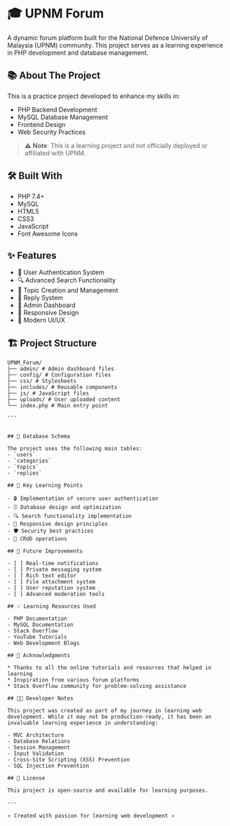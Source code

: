 # 🎓 UPNM Forum

A dynamic forum platform built for the National Defence University of Malaysia (UPNM) community. This project serves as a learning experience in PHP development and database management.

## 📚 About The Project

This is a practice project developed to enhance my skills in:
- PHP Backend Development
- MySQL Database Management
- Frontend Design
- Web Security Practices

> ⚠️ **Note**: This is a learning project and not officially deployed or affiliated with UPNM.

## 🛠️ Built With

* PHP 7.4+
* MySQL
* HTML5
* CSS3
* JavaScript
* Font Awesome Icons

## ✨ Features

- 👤 User Authentication System
- 🔍 Advanced Search Functionality
- 📝 Topic Creation and Management
- 💬 Reply System
- 👑 Admin Dashboard
- 📱 Responsive Design
- 🎨 Modern UI/UX

## 🏗️ Project Structure
```tree
UPNM_Forum/
├── admin/ # Admin dashboard files
├── config/ # Configuration files
├── css/ # Stylesheets
├── includes/ # Reusable components
├── js/ # JavaScript files
├── uploads/ # User uploaded content
└── index.php # Main entry point

'''


## 🔧 Database Schema

The project uses the following main tables:
- `users`
- `categories`
- `topics`
- `replies`

## 🌟 Key Learning Points

- 🔒 Implementation of secure user authentication
- 🗄️ Database design and optimization
- 🔍 Search functionality implementation
- 🎨 Responsive design principles
- 🛡️ Security best practices
- 🔄 CRUD operations

## 🚀 Future Improvements

- [ ] Real-time notifications
- [ ] Private messaging system
- [ ] Rich text editor
- [ ] File attachment system
- [ ] User reputation system
- [ ] Advanced moderation tools

## 💡 Learning Resources Used

- PHP Documentation
- MySQL Documentation
- Stack Overflow
- YouTube Tutorials
- Web Development Blogs

## 🤝 Acknowledgments

* Thanks to all the online tutorials and resources that helped in learning
* Inspiration from various forum platforms
* Stack Overflow community for problem-solving assistance

## 👨‍💻 Developer Notes

This project was created as part of my journey in learning web development. While it may not be production-ready, it has been an invaluable learning experience in understanding:

- MVC Architecture
- Database Relations
- Session Management
- Input Validation
- Cross-Site Scripting (XSS) Prevention
- SQL Injection Prevention

## 📝 License

This project is open-source and available for learning purposes.

---

⭐ Created with passion for learning web development ⭐
